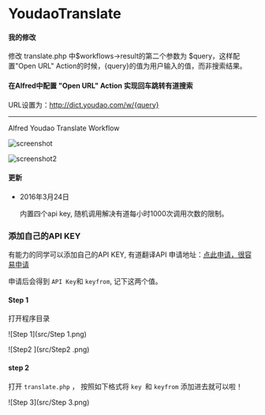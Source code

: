 YoudaoTranslate
===============

#### 我的修改
修改 translate.php 中$workflows->result的第二个参数为 $query，这样配置"Open URL" Action的时候，{query}的值为用户输入的值，而非搜索结果。

#### 在Alfred中配置 "Open URL" Action 实现回车跳转有道搜索

URL设置为：http://dict.youdao.com/w/{query}

---

Alfred Youdao Translate Workflow

![screenshot](https://raw.githubusercontent.com/wensonsmith/YoudaoTranslate/master/src/screenshot.png)

![screenshot2](https://raw.githubusercontent.com/wensonsmith/YoudaoTranslate/master/src/screenshot2.png)
#### 更新

- 2016年3月24日

  内置四个api key, 随机调用解决有道每小时1000次调用次数的限制。





### 添加自己的API KEY

有能力的同学可以添加自己的API KEY, 有道翻译API 申请地址：[点此申请，很容易申请](http://fanyi.youdao.com/openapi?path=data-mode)



申请后会得到 `API Key`和 `keyfrom`, 记下这两个值。

#### Step 1

打开程序目录

 ![Step 1](src/Step 1.png)

 ![Step2 ](src/Step2 .png)



#### step 2

打开 `translate.php` ， 按照如下格式将 `key `和 `keyfrom` 添加进去就可以啦！

 ![Step 3](src/Step 3.png)
